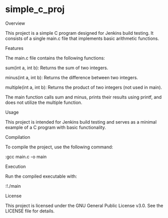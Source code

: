 # simple_c_proj

Overview

This project is a simple C program designed for Jenkins build testing. It consists of a single main.c file that implements basic arithmetic functions.

Features

The main.c file contains the following functions:

sum(int a, int b): Returns the sum of two integers.

minus(int a, int b): Returns the difference between two integers.

multiple(int a, int b): Returns the product of two integers (not used in main).

The main function calls sum and minus, prints their results using printf, and does not utilize the multiple function.

Usage

This project is intended for Jenkins build testing and serves as a minimal example of a C program with basic functionality.

Compilation

To compile the project, use the following command:

:gcc main.c -o main

Execution

Run the compiled executable with:

:!./main

License

This project is licensed under the GNU General Public License v3.0. See the LICENSE file for details.
